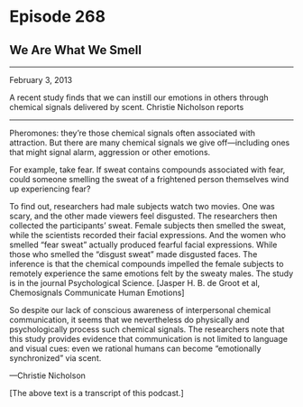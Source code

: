 # Episode 268

## We Are What We Smell

---

February 3, 2013

A recent study finds that we can instill our emotions in others through chemical signals delivered by scent. Christie Nicholson reports

---

Pheromones: they’re those chemical signals often associated with attraction. But there are many chemical signals we give off—including ones that might signal alarm, aggression or other emotions.

For example, take fear. If sweat contains compounds associated with fear, could someone smelling the sweat of a frightened person themselves wind up experiencing fear?

To find out, researchers had male subjects watch two movies. One was scary, and the other made viewers feel disgusted. The researchers then collected the participants’ sweat. Female subjects then smelled the sweat, while the scientists recorded their facial expressions. And the women who smelled “fear sweat” actually produced fearful facial expressions. While those who smelled the “disgust sweat” made disgusted faces. The inference is that the chemical compounds impelled the female subjects to remotely experience the same emotions felt by the sweaty males. The study is in the journal Psychological Science. [Jasper H. B. de Groot et al, Chemosignals Communicate Human Emotions]

So despite our lack of conscious awareness of interpersonal chemical communication, it seems that we nevertheless do physically and psychologically process such chemical signals. The researchers note that this study provides evidence that communication is not limited to language and visual cues: even we rational humans can become “emotionally synchronized” via scent.

—Christie Nicholson

[The above text is a transcript of this podcast.]

